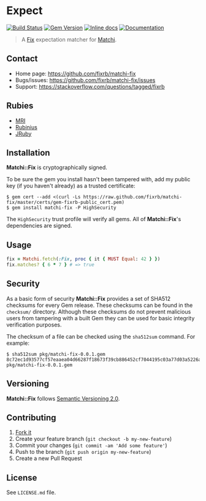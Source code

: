 # Expect

[![Build Status](https://travis-ci.org/fixrb/matchi-fix.svg?branch=master)][travis]
[![Gem Version](https://badge.fury.io/rb/matchi-fix.svg)][gem]
[![Inline docs](http://inch-ci.org/github/fixrb/matchi-fix.svg?branch=master)][inchpages]
[![Documentation](http://img.shields.io/:yard-docs-38c800.svg)][rubydoc]

> A [Fix](https://github.com/fixrb/fix) expectation matcher for [Matchi](https://github.com/fixrb/matchi).

## Contact

* Home page: https://github.com/fixrb/matchi-fix
* Bugs/issues: https://github.com/fixrb/matchi-fix/issues
* Support: https://stackoverflow.com/questions/tagged/fixrb

## Rubies

* [MRI](https://www.ruby-lang.org/)
* [Rubinius](http://rubini.us/)
* [JRuby](http://jruby.org/)

## Installation

__Matchi::Fix__ is cryptographically signed.

To be sure the gem you install hasn't been tampered with, add my public key (if you haven't already) as a trusted certificate:

    $ gem cert --add <(curl -Ls https://raw.github.com/fixrb/matchi-fix/master/certs/gem-fixrb-public_cert.pem)
    $ gem install matchi-fix -P HighSecurity

The `HighSecurity` trust profile will verify all gems.  All of __Matchi::Fix__'s dependencies are signed.

## Usage

```ruby
fix = Matchi.fetch(:Fix, proc { it { MUST Equal: 42 } })
fix.matches? { 6 * 7 } # => true
```

## Security

As a basic form of security __Matchi::Fix__ provides a set of SHA512 checksums for
every Gem release.  These checksums can be found in the `checksum/` directory.
Although these checksums do not prevent malicious users from tampering with a
built Gem they can be used for basic integrity verification purposes.

The checksum of a file can be checked using the `sha512sum` command.  For
example:

    $ sha512sum pkg/matchi-fix-0.0.1.gem
    8c72ec1d93577cf57eaaea04d66287f18673f39cb886452cf7044195c03a77d03a5226a6b033cc6a0992721c7aefcb64c6daca463e7e0b5059901886dfc3cfb2  pkg/matchi-fix-0.0.1.gem

## Versioning

__Matchi::Fix__ follows [Semantic Versioning 2.0](http://semver.org/).

## Contributing

1. [Fork it](https://github.com/fixrb/matchi-fix/fork)
2. Create your feature branch (`git checkout -b my-new-feature`)
3. Commit your changes (`git commit -am 'Add some feature'`)
4. Push to the branch (`git push origin my-new-feature`)
5. Create a new Pull Request

## License

See `LICENSE.md` file.

[gem]: https://rubygems.org/gems/matchi-fix
[travis]: https://travis-ci.org/fixrb/matchi-fix
[inchpages]: http://inch-ci.org/github/fixrb/matchi-fix/
[rubydoc]: http://rubydoc.info/gems/matchi-fix/frames
